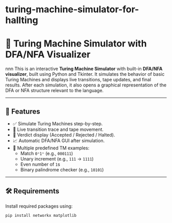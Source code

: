 # turing-machine-simulator-for-hallting
# 🧠 Turing Machine Simulator with DFA/NFA Visualizer
nnn
This is an interactive **Turing Machine Simulator** with built-in **DFA/NFA visualizer**, built using Python and Tkinter. It simulates the behavior of basic Turing Machines and displays live transitions, tape updates, and final results. After each simulation, it also opens a graphical representation of the DFA or NFA structure relevant to the language.

---

## 🚀 Features

- ✅ Simulate Turing Machines step-by-step.
- 🎥 Live transition trace and tape movement.
- 🧾 Verdict display (Accepted / Rejected / Halted).
- 📈 Automatic DFA/NFA GUI after simulation.
- 🧠 Multiple predefined TM examples:
  - Match `0ⁿ1ⁿ` (e.g., `000111`)
  - Unary increment (e.g., `111` → `1111`)
  - Even number of `1`s
  - Binary palindrome checker (e.g., `10101`)

---

## 🛠️ Requirements

Install required packages using:

```bash
pip install networkx matplotlib
